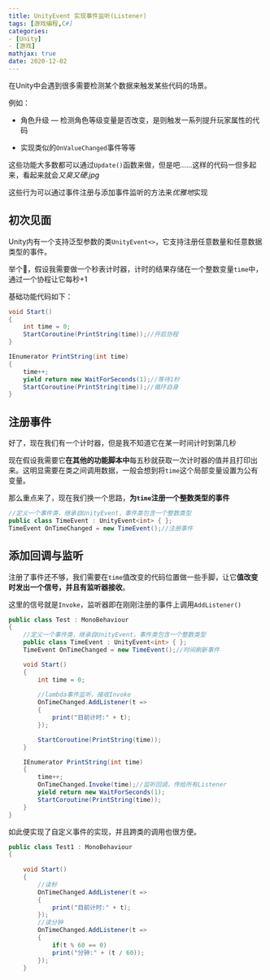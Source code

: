 ```yaml
---
title: UnityEvent 实现事件监听(Listener)
tags: [游戏编程,C#]
categories: 
- [Unity]
- [游戏]
mathjax: true
date: 2020-12-02
---
```




在Unity中会遇到很多需要检测某个数据来触发某些代码的场景。

例如：

- 角色升级 — 检测角色等级变量是否改变，是则触发一系列提升玩家属性的代码

- 实现类似的`OnValueChanged`事件等等

这些功能大多数都可以通过`Update()`函数来做，但是吧……这样的代码一但多起来，看起来就会*又臭又硬.jpg*

这些行为可以通过事件注册与添加事件监听的方法来*优雅地*实现

## 初次见面

Unity内有一个支持泛型参数的类`UnityEvent<>`，它支持注册任意数量和任意数据类型的事件。

举个🌰，假设我需要做一个秒表计时器，计时的结果存储在一个整数变量`time`中，通过一个协程让它每秒+1

基础功能代码如下：

```c#
void Start()
{
    int time = 0;
    StartCoroutine(PrintString(time));//开启协程
}

IEnumerator PrintString(int time)
{
    time++;
    yield return new WaitForSeconds(1);//等待1秒
    StartCoroutine(PrintString(time));//循环自身
}
```



## 注册事件

好了，现在我们有一个计时器，但是我不知道它在某一时间计时到第几秒

现在假设我需要它**在其他的功能脚本中**每五秒就获取一次计时器的值并且打印出来。这明显需要在类之间调用数据，一般会想到将`time`这个局部变量设置为公有变量。

那么重点来了，现在我们换一个思路，**为`time`注册一个整数类型的事件**

```c#
//定义一个事件类，继承自UnityEvent，事件类包含一个整数类型
public class TimeEvent : UnityEvent<int> { };
TimeEvent OnTimeChanged = new TimeEvent();//注册事件
```



## 添加回调与监听

注册了事件还不够，我们需要在`time`值改变的代码位置做一些手脚，让它**值改变时发出一个信号，并且有监听器接收**。

这里的信号就是`Invoke`，监听器即在刚刚注册的事件上调用`AddListener()`

```c#
public class Test : MonoBehaviour
{
	//定义一个事件类，继承自UnityEvent，事件类包含一个整数类型
	public class TimeEvent : UnityEvent<int> { };
	TimeEvent OnTimeChanged = new TimeEvent();//时间刷新事件

    void Start()
    {
        int time = 0;
		
        //lambda事件监听，接收Invoke
        OnTimeChanged.AddListener(t =>
        {
            print("目前计时:" + t);
        });

        StartCoroutine(PrintString(time));
    }

    IEnumerator PrintString(int time)
    {
        time++;
        OnTimeChanged.Invoke(time);//监听回调，传给所有Listener
        yield return new WaitForSeconds(1);
        StartCoroutine(PrintString(time));
    }
}
```



如此便实现了自定义事件的实现，并且跨类的调用也很方便。

```c#
public class Test1 : MonoBehaviour
{
    
    void Start()
    {
		//读秒
        OnTimeChanged.AddListener(t =>
        {
            print("目前计时:" + t);
        });
        //读分钟
        OnTimeChanged.AddListener(t =>
        {
            if(t % 60 == 0)
            print("分钟:" + (t / 60));
        });
    }
```

